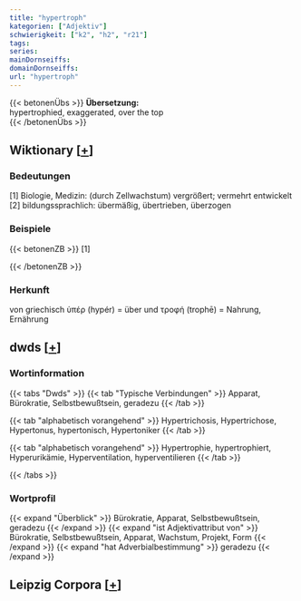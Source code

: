```yaml
---
title: "hypertroph"
kategorien: ["Adjektiv"]
schwierigkeit: ["k2", "h2", "r21"]
tags:
series:
mainDornseiffs:
domainDornseiffs:
url: "hypertroph"
---
```


{{< betonenÜbs >}}
**Übersetzung:**  
hypertrophied, exaggerated, over the top  
{{< /betonenÜbs >}}

## Wiktionary [[+](https://de.wiktionary.org/wiki/hypertroph)]

### Bedeutungen
[1] Biologie, Medizin: (durch Zellwachstum) vergrößert; vermehrt entwickelt  
[2] bildungssprachlich: übermäßig, übertrieben, überzogen  

### Beispiele
{{< betonenZB >}}
[1]  

{{< /betonenZB >}}
### Herkunft
von griechisch ὑπέρ (hypér) = über und τροφή (trophē) = Nahrung, Ernährung  



## dwds [[+](https://www.dwds.de/wb/hypertroph)]

### Wortinformation
{{< tabs "Dwds" >}}
{{< tab "Typische Verbindungen" >}}
Apparat, Bürokratie, Selbstbewußtsein, geradezu
{{< /tab >}}

{{< tab "alphabetisch vorangehend" >}}
Hypertrichosis, Hypertrichose, Hypertonus, hypertonisch, Hypertoniker
{{< /tab >}}

{{< tab "alphabetisch vorangehend" >}}
Hypertrophie, hypertrophiert, Hyperurikämie, Hyperventilation, hyperventilieren
{{< /tab >}}

{{< /tabs >}}

### Wortprofil
{{< expand "Überblick" >}} Bürokratie, Apparat, Selbstbewußtsein, geradezu {{< /expand >}}
{{< expand "ist Adjektivattribut von" >}} Bürokratie, Selbstbewußtsein, Apparat, Wachstum, Projekt, Form {{< /expand >}}
{{< expand "hat Adverbialbestimmung" >}} geradezu {{< /expand >}}

## Leipzig Corpora [[+](https://corpora.uni-leipzig.de/en/res?word=hypertroph&corpusId=deu_newscrawl-public_2018)]

